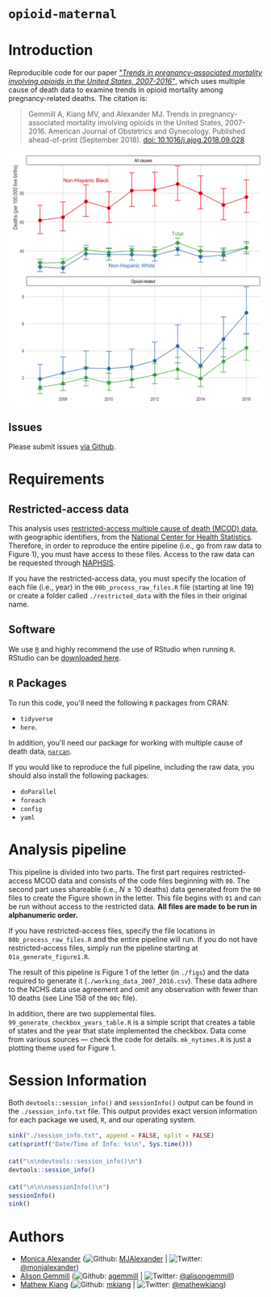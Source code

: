 
`opioid-maternal`
=================

Introduction
============

Reproducible code for our paper [*"Trends in pregnancy-associated mortality involving opioids in the United States, 2007-2016"*](https://doi.org/10.1016/j.ajog.2018.09.028), which uses multiple cause of death data to examine trends in opioid mortality among pregnancy-related deaths. The citation is:

> Gemmill A, Kiang MV, and Alexander MJ. Trends in pregnancy-associated mortality involving opioids in the United States, 2007-2016. American Journal of Obstetrics and Gynecology. Published ahead-of-print (September 2018). [doi: 10.1016/j.ajog.2018.09.028](https://doi.org/10.1016/j.ajog.2018.09.028)

<img src="./figs/figure1.png" width="550" style="display: block; margin: auto;" />

Issues
------

Please submit issues [via Github](https://github.com/MJAlexander/opioid-maternal/issues).

Requirements
============

Restricted-access data
----------------------

This analysis uses [restricted-access multiple cause of death (MCOD) data](https://www.cdc.gov/nchs/nvss/dvs_data_release.htm), with geographic identifiers, from the [National Center for Health Statistics](https://www.cdc.gov/nchs/data_access/restrictions.htm). Therefore, in order to reproduce the entire pipeline (i.e., go from raw data to Figure 1), you must have access to these files. Access to the raw data can be requested through [NAPHSIS](https://www.naphsis.org/).

If you have the restricted-access data, you must specify the location of each file (i.e., year) in the `00b_process_raw_files.R` file (starting at line 19) or create a folder called `./restricted_data` with the files in their original name.

Software
--------

We use [`R`](https://cran.r-project.org/) and highly recommend the use of RStudio when running `R`. RStudio can be [downloaded here](https://www.rstudio.com/products/rstudio/download/).

`R` Packages
------------

To run this code, you'll need the following `R` packages from CRAN:

-   `tidyverse`
-   `here`.

In addition, you'll need our package for working with multiple cause of death data, [`narcan`](https://github.com/mkiang/narcan).

If you would like to reproduce the full pipeline, including the raw data, you should also install the following packages:

-   `doParallel`
-   `foreach`
-   `config`
-   `yaml`

Analysis pipeline
=================

This pipeline is divided into two parts. The first part requires restricted-access MCOD data and consists of the code files beginning with `00`. The second part uses shareable (i.e., *N* ≥ 10 deaths) data generated from the `00` files to create the Figure shown in the letter. This file begins with `01` and can be run without access to the restricted data. **All files are made to be run in alphanumeric order.**

If you have restricted-access files, specify the file locations in `00b_process_raw_files.R` and the entire pipeline will run. If you do not have restricted-access files, simply run the pipeline starting at `01a_generate_figure1.R`.

The result of this pipeline is Figure 1 of the letter (in `./figs`) and the data required to generate it (`./working_data_2007_2016.csv`). These data adhere to the NCHS data use agreement and omit any observation with fewer than 10 deaths (see Line 158 of the `00c` file).

In addition, there are two supplemental files. `99_generate_checkbox_years_table.R` is a simple script that creates a table of states and the year that state implemented the checkbox. Data come from various sources — check the code for details. `mk_nytimes.R` is just a plotting theme used for Figure 1.

Session Information
===================

Both `devtools::session_info()` and `sessionInfo()` output can be found in the `./session_info.txt` file. This output provides exact version information for each package we used, `R`, and our operating system.

``` r
sink("./session_info.txt", append = FALSE, split = FALSE)
cat(sprintf("Date/Time of Info: %s\n", Sys.time()))

cat("\n\ndevtools::session_info()\n")
devtools::session_info()

cat("\n\n\nsessionInfo()\n")
sessionInfo()
sink()
```

Authors
=======

-   [Monica Alexander](http://monicaalexander.com) (![Github](http://i.imgur.com/9I6NRUm.png): [MJAlexander](https://github.com/MJAlexander) | ![Twitter](http://i.imgur.com/wWzX9uB.png): [@monjalexander](https://twitter.com/monjalexander))
-   [Alison Gemmill](NEED%20LINK) (![Github](http://i.imgur.com/9I6NRUm.png): [agemmill](https://github.com/agemmill) | ![Twitter](http://i.imgur.com/wWzX9uB.png): [@alisongemmill](https://twitter.com/alisongemmill))
-   [Mathew Kiang](https://mathewkiang.com) (![Github](http://i.imgur.com/9I6NRUm.png): [mkiang](https://github.com/mkiang) | ![Twitter](http://i.imgur.com/wWzX9uB.png): [@mathewkiang](https://twitter.com/mathewkiang))
